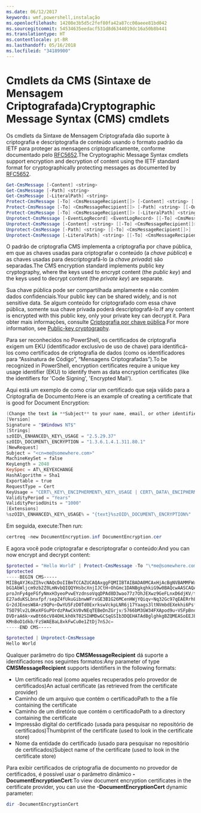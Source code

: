 ```yaml
---
ms.date: 06/12/2017
keywords: wmf,powershell,instalação
ms.openlocfilehash: 14208e3b5d5c2fef80fa42a87cc00aeee81bd042
ms.sourcegitcommit: 54534635eedacf531d8d6344019dc16a50b8b441
ms.translationtype: HT
ms.contentlocale: pt-BR
ms.lasthandoff: 05/16/2018
ms.locfileid: "34189900"
---
```

# <a name="cryptographic-message-syntax-cms-cmdlets"></a><span data-ttu-id="893e3-102">Cmdlets da CMS (Sintaxe de Mensagem Criptografada)</span><span class="sxs-lookup"><span data-stu-id="893e3-102">Cryptographic Message Syntax (CMS) cmdlets</span></span>

<span data-ttu-id="893e3-103">Os cmdlets da Sintaxe de Mensagem Criptografada dão suporte à criptografia e descriptografia de conteúdo usando o formato padrão da IETF para proteger as mensagens criptograficamente, conforme documentado pelo [RFC5652](https://tools.ietf.org/html/rfc5652).</span><span class="sxs-lookup"><span data-stu-id="893e3-103">The Cryptographic Message Syntax cmdlets support encryption and decryption of content using the IETF standard format for cryptographically protecting messages as documented by [RFC5652](https://tools.ietf.org/html/rfc5652).</span></span>

```powershell
Get-CmsMessage [-Content] <string>
Get-CmsMessage [-Path] <string>
Get-CmsMessage [-LiteralPath] <string>
Protect-CmsMessage [-To] <CmsMessageRecipient[]> [-Content] <string> [[-OutFile] <string>]
Protect-CmsMessage [-To] <CmsMessageRecipient[]> [-Path] <string> [[-OutFile] <string>]
Protect-CmsMessage [-To] <CmsMessageRecipient[]> [-LiteralPath] <string> [[-OutFile] <string>]
Unprotect-CmsMessage [-EventLogRecord] <EventLogRecord> [[-To] <CmsMessageRecipient[]>] [-IncludeContext]
Unprotect-CmsMessage [-Content] <string> [[-To] <CmsMessageRecipient[]>] [-IncludeContext]
Unprotect-CmsMessage [-Path] <string> [[-To] <CmsMessageRecipient[]>] [-IncludeContext]
Unprotect-CmsMessage [-LiteralPath] <string> [[-To] <CmsMessageRecipient[]>] [-IncludeContext]
```

<span data-ttu-id="893e3-104">O padrão de criptografia CMS implementa a criptografia por chave pública, em que as chaves usadas para criptografar o conteúdo (a *chave pública*) e as chaves usadas para descriptografá-lo (a *chave privada*) são separadas.</span><span class="sxs-lookup"><span data-stu-id="893e3-104">The CMS encryption standard implements public key cryptography, where the keys used to encrypt content (the *public key*) and the keys used to decrypt content (the *private key*) are separate.</span></span>

<span data-ttu-id="893e3-105">Sua chave pública pode ser compartilhada amplamente e não contém dados confidenciais.</span><span class="sxs-lookup"><span data-stu-id="893e3-105">Your public key can be shared widely, and is not sensitive data.</span></span> <span data-ttu-id="893e3-106">Se algum conteúdo for criptografado com essa chave pública, somente sua chave privada poderá descriptografá-lo.</span><span class="sxs-lookup"><span data-stu-id="893e3-106">If any content is encrypted with this public key, only your private key can decrypt it.</span></span> <span data-ttu-id="893e3-107">Para obter mais informações, consulte [Criptografia por chave pública](https://en.wikipedia.org/wiki/Public-key_cryptography).</span><span class="sxs-lookup"><span data-stu-id="893e3-107">For more information, see [Public-key cryptography](https://en.wikipedia.org/wiki/Public-key_cryptography).</span></span>

<span data-ttu-id="893e3-108">Para ser reconhecidos no PowerShell, os certificados de criptografia exigem um EKU (identificador exclusivo de uso de chave) para identificá-los como certificados de criptografia de dados (como os identificadores para “Assinatura de Código”, “Mensagens Criptografadas”).</span><span class="sxs-lookup"><span data-stu-id="893e3-108">To be recognized in PowerShell, encryption certificates require a unique key usage identifier (EKU) to identify them as data encryption certificates (like the identifiers for 'Code Signing', 'Encrypted Mail').</span></span>

<span data-ttu-id="893e3-109">Aqui está um exemplo de como criar um certificado que seja válido para a Criptografia de Documento:</span><span class="sxs-lookup"><span data-stu-id="893e3-109">Here is an example of creating a certificate that is good for Document Encryption:</span></span>

```powershell
(Change the text in **Subject** to your name, email, or other identifier), and put in a file (i.e.: DocumentEncryption.inf):
[Version]
Signature = "$Windows NT$"
[Strings]
szOID\_ENHANCED\_KEY\_USAGE = "2.5.29.37"
szOID\_DOCUMENT\_ENCRYPTION = "1.3.6.1.4.1.311.80.1"
[NewRequest]
Subject = "<cn=me@somewhere.com>"
MachineKeySet = false
KeyLength = 2048
KeySpec = AT\_KEYEXCHANGE
HashAlgorithm = Sha1
Exportable = true
RequestType = Cert
KeyUsage = "CERT\_KEY\_ENCIPHERMENT\_KEY\_USAGE | CERT\_DATA\_ENCIPHERMENT\_KEY\_USAGE"
ValidityPeriod = "Years"
ValidityPeriodUnits = "1000"
[Extensions]
%szOID\_ENHANCED\_KEY\_USAGE% = "{text}%szOID\_DOCUMENT\_ENCRYPTION%"
```

<span data-ttu-id="893e3-110">Em seguida, execute:</span><span class="sxs-lookup"><span data-stu-id="893e3-110">Then run:</span></span>
```powershell
certreq -new DocumentEncryption.inf DocumentEncryption.cer
```

<span data-ttu-id="893e3-111">E agora você pode criptografar e descriptografar o conteúdo:</span><span class="sxs-lookup"><span data-stu-id="893e3-111">And you can now encrypt and decrypt content:</span></span>

```powershell
$protected = "Hello World" | Protect-CmsMessage -To "\*me@somewhere.com\*[](mailto:*leeholm@microsoft.com*)"
$protected
-----BEGIN CMS-----
MIIBqAYJKoZIhvcNAQcDoIIBmTCCAZUCAQAxggFQMIIBTAIBADA0MCAxHjAcBgNVBAMMFWxlZWhv
bG1AbWljcm9zb2Z0LmNvbQIQQYHsbcXnjIJCtH+OhGmc1DANBgkqhkiG9w0BAQcwAASCAQAnkFHM
proJnFy4geFGfyNmxH3yeoPvwEYzdnsoVqqDPAd8D3wao77z7OhJEXwz9GeFLnxD6djKV/tF4PxR
E27aduKSLbnxfpf/sepZ4fUkuGibnwWFrxGE3B1G26MCenHWjYQiqv+Nq32Gc97qEAERrhLv6S4R
G+2dJEnesW8A+z9QPo+DwYU5FzD0Td0ExrkswVckpLNR6j17Yaags3ltNVmbdEXekhi6Psf2MLMP
TSO79lv2L0KeXFGuPOrdzPAwCkV0vNEqTEBeDnZGrjv/5766bM3GW34FXApod9u+VSFpBnqVOCBA
DVDraA6k+xwBt66cV84OHLkh0kT02SIHMDwGCSqGSIb3DQEHATAdBglghkgBZQMEASoEEJbJaiRl
KMnBoD1dkb/FzSWAEBaL8xkFwCu0e1ZtDj7nSJc=
-----END CMS-----

$protected | Unprotect-CmsMessage
Hello World
```

<span data-ttu-id="893e3-112">Qualquer parâmetro do tipo **CMSMessageRecipient** dá suporte a identificadores nos seguintes formatos:</span><span class="sxs-lookup"><span data-stu-id="893e3-112">Any parameter of type **CMSMessageRecipient** supports identifiers in the following formats:</span></span>
- <span data-ttu-id="893e3-113">Um certificado real (como aqueles recuperados pelo provedor de certificados)</span><span class="sxs-lookup"><span data-stu-id="893e3-113">An actual certificate (as retrieved from the certificate provider)</span></span>
- <span data-ttu-id="893e3-114">Caminho de um arquivo que contém o certificado</span><span class="sxs-lookup"><span data-stu-id="893e3-114">Path to the a file containing the certificate</span></span>
- <span data-ttu-id="893e3-115">Caminho de um diretório que contém o certificado</span><span class="sxs-lookup"><span data-stu-id="893e3-115">Path to a directory containing the certificate</span></span>
- <span data-ttu-id="893e3-116">Impressão digital do certificado (usada para pesquisar no repositório de certificados)</span><span class="sxs-lookup"><span data-stu-id="893e3-116">Thumbprint of the certificate (used to look in the certificate store)</span></span>
- <span data-ttu-id="893e3-117">Nome da entidade do certificado (usado para pesquisar no repositório de certificados)</span><span class="sxs-lookup"><span data-stu-id="893e3-117">Subject name of the certificate (used to look in the certificate store)</span></span>

<span data-ttu-id="893e3-118">Para exibir certificados de criptografia de documento no provedor de certificados, é possível usar o parâmetro dinâmico **-DocumentEncryptionCert**:</span><span class="sxs-lookup"><span data-stu-id="893e3-118">To view document encryption certificates in the certificate provider, you can use the **-DocumentEncryptionCert** dynamic parameter:</span></span>

```powershell
dir -DocumentEncryptionCert
```
